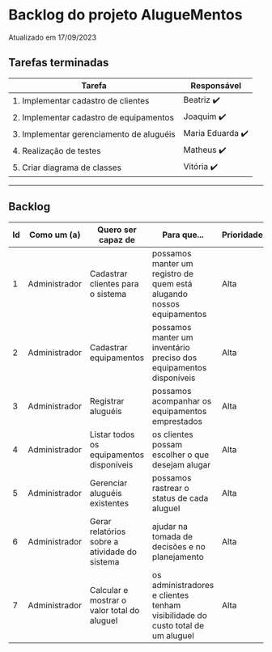 # Backlog do projeto AlugueMentos
Atualizado em 17/09/2023

## Tarefas terminadas

| Tarefa      | Responsável |
| ----------- | ----------- |
| 1. Implementar cadastro de clientes      | Beatriz  ✔️     |
| 2. Implementar cadastro de equipamentos   | Joaquim ✔️       |
| 3. Implementar gerenciamento de aluguéis   | Maria Eduarda ✔️       |
| 4. Realização de testes   | Matheus ✔️       |
| 5. Criar diagrama de classes   | Vitória ✔️       |
----

## Backlog

| Id      | Como um (a) | Quero ser capaz de | Para que... | Prioridade | Status |
| ----------- | ----------- | ----------- | ----------- | ----------- | ----------- |
|1 | Administrador | Cadastrar clientes para o sistema | possamos manter um registro de quem está alugando nossos equipamentos | Alta | Concluído |
|2 | Administrador | Cadastrar equipamentos | possamos manter um inventário preciso dos equipamentos disponíveis | Alta | Concluído |
|3 | Administrador | Registrar aluguéis | possamos acompanhar os equipamentos emprestados | Alta | Concluído |
|4 | Administrador | Listar todos os equipamentos disponíveis | os clientes possam escolher o que desejam alugar | Alta | Concluído |
|5 | Administrador | Gerenciar aluguéis existentes | possamos rastrear o status de cada aluguel | Alta | Concluído |
|6 | Administrador | Gerar relatórios sobre a atividade do sistema | ajudar na tomada de decisões e no planejamento | Alta | Concluído |
|7 | Administrador | Calcular e mostrar o valor total do aluguel | os administradores e clientes tenham visibilidade do custo total de um aluguel | Alta | Concluído |
